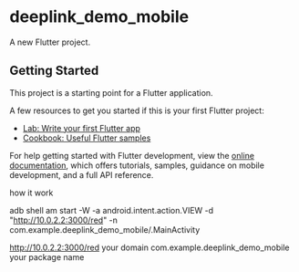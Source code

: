 # deeplink_demo_mobile

A new Flutter project.

## Getting Started

This project is a starting point for a Flutter application.

A few resources to get you started if this is your first Flutter project:

- [Lab: Write your first Flutter app](https://docs.flutter.dev/get-started/codelab)
- [Cookbook: Useful Flutter samples](https://docs.flutter.dev/cookbook)

For help getting started with Flutter development, view the
[online documentation](https://docs.flutter.dev/), which offers tutorials,
samples, guidance on mobile development, and a full API reference.

how it work

adb shell am start -W -a android.intent.action.VIEW -d "http://10.0.2.2:3000/red" -n com.example.deeplink_demo_mobile/.MainActivity

http://10.0.2.2:3000/red your domain
com.example.deeplink_demo_mobile your package name
